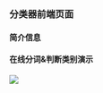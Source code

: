 ### 分类器前端页面
#### 简介信息
#### 在线分词&判断类别演示
![](https://note.youdao.com/yws/public/resource/30dbf02d1f596871f96b3bac4a78188f/xmlnote/927009FFBA28464D9EE638198C082167/8581)
